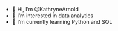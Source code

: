 - 👋 Hi, I’m @KathryneArnold
- 👀 I’m interested in data analytics
- 🌱 I’m currently learning Python and SQL

<!---
KathryneArnold/KathryneArnold is a ✨ special ✨ repository because its `README.md` (this file) appears on your GitHub profile.
You can click the Preview link to take a look at your changes.
--->
